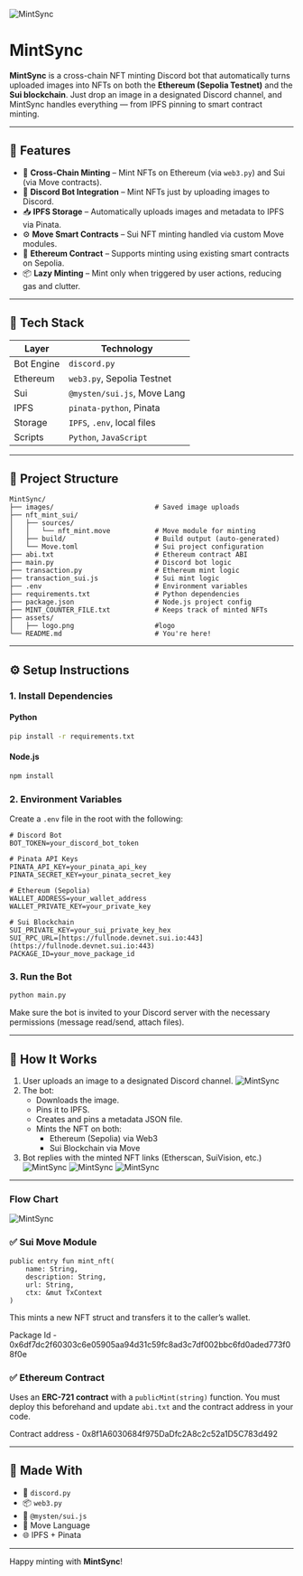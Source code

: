 ![MintSync](assets/logo.png)
# MintSync

**MintSync** is a cross-chain NFT minting Discord bot that automatically turns uploaded images into NFTs on both the **Ethereum (Sepolia Testnet)** and the **Sui blockchain**. Just drop an image in a designated Discord channel, and MintSync handles everything — from IPFS pinning to smart contract minting.

---

## 🚀 Features

- 🔗 **Cross-Chain Minting** – Mint NFTs on Ethereum (via `web3.py`) and Sui (via Move contracts).
- 🤖 **Discord Bot Integration** – Mint NFTs just by uploading images to Discord.
- 📥 **IPFS Storage** – Automatically uploads images and metadata to IPFS via Pinata.
- ⚙️ **Move Smart Contracts** – Sui NFT minting handled via custom Move modules.
- 📜 **Ethereum Contract** – Supports minting using existing smart contracts on Sepolia.
- 📦 **Lazy Minting** – Mint only when triggered by user actions, reducing gas and clutter.

---

## 🧩 Tech Stack

| Layer        | Technology                  |
|--------------|-----------------------------|
| Bot Engine   | `discord.py`                |
| Ethereum     | `web3.py`, Sepolia Testnet  |
| Sui          | `@mysten/sui.js`, Move Lang |
| IPFS         | `pinata-python`, Pinata     |
| Storage      | `IPFS`, `.env`, local files |
| Scripts      | `Python`, `JavaScript`      |

---

## 📁 Project Structure
```
MintSync/
├── images/                         # Saved image uploads
├── nft_mint_sui/
│   ├── sources/
│   │   └── nft_mint.move           # Move module for minting
│   ├── build/                      # Build output (auto-generated)
│   └── Move.toml                   # Sui project configuration
├── abi.txt                         # Ethereum contract ABI
├── main.py                         # Discord bot logic
├── transaction.py                  # Ethereum mint logic
├── transaction_sui.js              # Sui mint logic
├── .env                            # Environment variables
├── requirements.txt                # Python dependencies
├── package.json                    # Node.js project config
├── MINT_COUNTER_FILE.txt           # Keeps track of minted NFTs
├── assets/
│   ├── logo.png                    #logo
└── README.md                       # You're here!
```
---

## ⚙️ Setup Instructions

### 1. Install Dependencies

#### Python
```bash
pip install -r requirements.txt
```
#### Node.js
```bash
npm install
```

### 2. Environment Variables

Create a `.env` file in the root with the following:

```env
# Discord Bot
BOT_TOKEN=your_discord_bot_token

# Pinata API Keys
PINATA_API_KEY=your_pinata_api_key
PINATA_SECRET_KEY=your_pinata_secret_key

# Ethereum (Sepolia)
WALLET_ADDRESS=your_wallet_address
WALLET_PRIVATE_KEY=your_private_key

# Sui Blockchain
SUI_PRIVATE_KEY=your_sui_private_key_hex
SUI_RPC_URL=[https://fullnode.devnet.sui.io:443](https://fullnode.devnet.sui.io:443)
PACKAGE_ID=your_move_package_id
```

### 3. Run the Bot

```bash
python main.py
```
Make sure the bot is invited to your Discord server with the necessary permissions (message read/send, attach files).

---

## 🧪 How It Works

1.  User uploads an image to a designated Discord channel.
![MintSync](assets/image_upload.png)
2.  The bot:
    * Downloads the image.
    * Pins it to IPFS.
    * Creates and pins a metadata JSON file.
    * Mints the NFT on both:
        * Ethereum (Sepolia) via Web3
        * Sui Blockchain via Move
3.  Bot replies with the minted NFT links (Etherscan, SuiVision, etc.)
![MintSync](assets/bot_reply.png)
![MintSync](assets/suivision-1.png)
![MintSync](assets/opensea.png)

---
### Flow Chart

![MintSync](assets/Flowchart.png)


### ✅ Sui Move Module

```move
public entry fun mint_nft(
    name: String,
    description: String,
    url: String,
    ctx: &mut TxContext
)
```
This mints a new NFT struct and transfers it to the caller’s wallet.

Package Id - 0x6df7dc2f60303c6e05905aa94d31c59fc8ad3c7df002bbc6fd0aded773f08f0e

### ✅ Ethereum Contract

Uses an **ERC-721 contract** with a `publicMint(string)` function. You must deploy this beforehand and update `abi.txt` and the contract address in your code.

Contract address - 0x8f1A6030684f975DaDfc2A8c2c52a1D5C783d492

---

## 🧠 Made With

* 🐍 `discord.py`
* 📦 `web3.py`
* 🌊 `@mysten/sui.js`
* 🧠 Move Language
* 🌐 IPFS + Pinata

---

Happy minting with **MintSync**!
